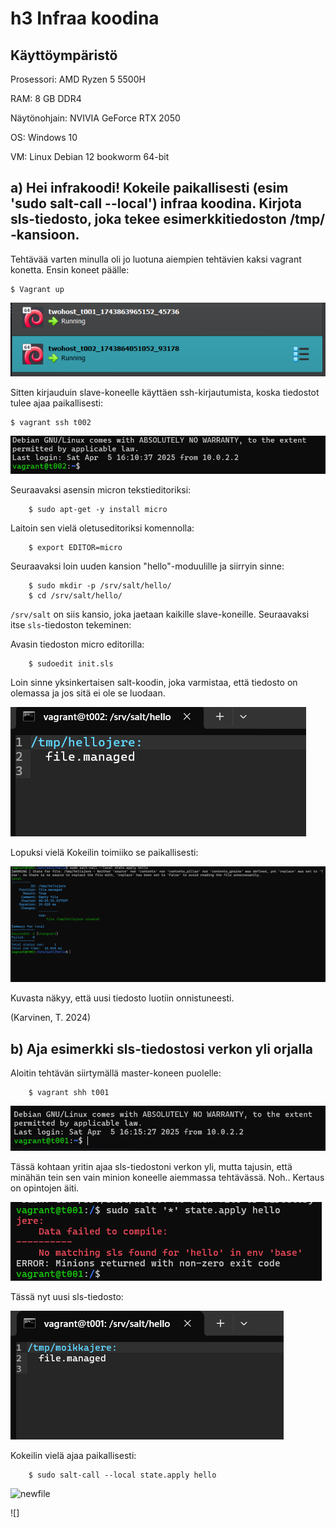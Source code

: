 # h3 Infraa koodina

## Käyttöympäristö

Prosessori: AMD Ryzen 5 5500H

RAM: 8 GB DDR4

Näytönohjain: NVIVIA GeForce RTX 2050

OS: Windows 10

VM: Linux Debian 12 bookworm 64-bit

## a) Hei infrakoodi! Kokeile paikallisesti (esim 'sudo salt-call --local') infraa koodina. Kirjota sls-tiedosto, joka tekee esimerkkitiedoston /tmp/ -kansioon.

Tehtävää varten minulla oli jo luotuna aiempien tehtävien kaksi vagrant konetta. Ensin koneet päälle:

    $ Vagrant up

![Vagrant up](Kuvat/twohost.png)

Sitten kirjauduin slave-koneelle käyttäen ssh-kirjautumista, koska tiedostot tulee ajaa paikallisesti: 

    $ vagrant ssh t002

![ssh kirjautuminen minionille](Kuvat/minionlogin.png)

Seuraavaksi asensin micron tekstieditoriksi: 

        $ sudo apt-get -y install micro

Laitoin sen vielä oletuseditoriksi komennolla: 

        $ export EDITOR=micro

Seuraavaksi loin uuden kansion "hello"-moduulille ja siirryin sinne: 

        $ sudo mkdir -p /srv/salt/hello/
        $ cd /srv/salt/hello/

`/srv/salt` on siis kansio, joka jaetaan kaikille slave-koneille. 
Seuraavaksi itse `sls`-tiedoston tekeminen: 

Avasin tiedoston micro editorilla: 

        $ sudoedit init.sls

Loin sinne yksinkertaisen salt-koodin, joka varmistaa, että tiedosto on olemassa ja jos sitä ei ole se luodaan. 

![salt-koodia init.sls](Kuvat/hellojere.png)

Lopuksi vielä Kokeilin toimiiko se paikallisesti: 

![Testi ajo paikallisesti](Kuvat/saltcall.png)

Kuvasta näkyy, että uusi tiedosto luotiin onnistuneesti. 

(Karvinen, T. 2024)

## b) Aja esimerkki sls-tiedostosi verkon yli orjalla 

Aloitin tehtävän siirtymällä master-koneen puolelle: 

        $ vagrant shh t001

![ssh kirjautuminen masterille](Kuvat/sshlogin.png)

Tässä kohtaan yritin ajaa sls-tiedostoni verkon yli, mutta tajusin, että minähän tein sen vain minion koneelle aiemmassa tehtävässä. Noh.. Kertaus on opintojen äiti.

![oma vika pikku sika](Kuvat/error.png)
        
Tässä nyt uusi sls-tiedosto: 

![uusi sls-tiedosto master-koneella](Kuvat/moikkajere.png)

Kokeilin vielä ajaa paikallisesti: 

        $ sudo salt-call --local state.apply hello

![newfile](Kuvat/newfile.png)

![]
